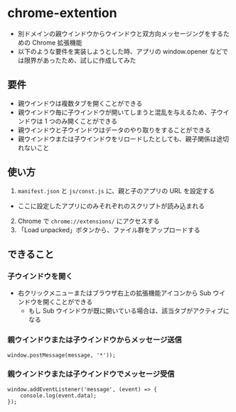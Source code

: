 # chrome-extention

- 別ドメインの親ウインドウからウインドウと双方向メッセージングをするための Chrome 拡張機能
- 以下のような要件を実装しようとした時、アプリの window.opener などでは限界があったため、試しに作成してみた

## 要件

- 親ウインドウは複数タブを開くことができる
- 親ウインドウ毎に子ウインドウが開いてしまうと混乱を与えるため、子ウインドウは 1 つのみ開くことができる
- 親ウインドウと子ウインドウはデータのやり取りをすることができる
- 親ウインドウまたは子ウインドウをリロードしたとしても、親子関係は途切れないこと

## 使い方

1. `manifest.json` と `js/const.js` に、親と子のアプリの URL を設定する

- ここに設定したアプリにのみそれぞれのスクリプトが読み込まれる

2. Chrome で `chrome://extensions/` にアクセスする
3. 「Load unpacked」ボタンから、ファイル群をアップロードする

## できること

### 子ウインドウを開く

- 右クリックメニューまたはブラウザ右上の拡張機能アイコンから Sub ウインドウを開くことができる
  - もし Sub ウインドウが既に開いている場合は、該当タブがアクティブになる

### 親ウインドウまたは子ウインドウからメッセージ送信

```
window.postMessage(message, '*'));
```

### 親ウインドウまたは子ウインドウでメッセージ受信

```
window.addEventListener('message', (event) => {
    console.log(event.data);
});
```

